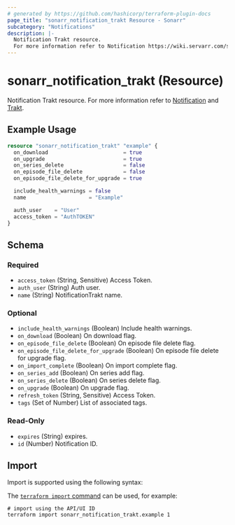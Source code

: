 ```yaml
---
# generated by https://github.com/hashicorp/terraform-plugin-docs
page_title: "sonarr_notification_trakt Resource - Sonarr"
subcategory: "Notifications"
description: |-
  Notification Trakt resource.
  For more information refer to Notification https://wiki.servarr.com/sonarr/settings#connect and Trakt https://wiki.servarr.com/sonarr/supported#trakt.
---
```


# sonarr_notification_trakt (Resource)

<!-- subcategory:Notifications -->
Notification Trakt resource.
For more information refer to [Notification](https://wiki.servarr.com/sonarr/settings#connect) and [Trakt](https://wiki.servarr.com/sonarr/supported#trakt).

## Example Usage

```terraform
resource "sonarr_notification_trakt" "example" {
  on_download                        = true
  on_upgrade                         = true
  on_series_delete                   = false
  on_episode_file_delete             = false
  on_episode_file_delete_for_upgrade = true

  include_health_warnings = false
  name                    = "Example"

  auth_user    = "User"
  access_token = "AuthTOKEN"
}
```

<!-- schema generated by tfplugindocs -->
## Schema

### Required

- `access_token` (String, Sensitive) Access Token.
- `auth_user` (String) Auth user.
- `name` (String) NotificationTrakt name.

### Optional

- `include_health_warnings` (Boolean) Include health warnings.
- `on_download` (Boolean) On download flag.
- `on_episode_file_delete` (Boolean) On episode file delete flag.
- `on_episode_file_delete_for_upgrade` (Boolean) On episode file delete for upgrade flag.
- `on_import_complete` (Boolean) On import complete flag.
- `on_series_add` (Boolean) On series add flag.
- `on_series_delete` (Boolean) On series delete flag.
- `on_upgrade` (Boolean) On upgrade flag.
- `refresh_token` (String, Sensitive) Access Token.
- `tags` (Set of Number) List of associated tags.

### Read-Only

- `expires` (String) expires.
- `id` (Number) Notification ID.

## Import

Import is supported using the following syntax:

The [`terraform import` command](https://developer.hashicorp.com/terraform/cli/commands/import) can be used, for example:

```shell
# import using the API/UI ID
terraform import sonarr_notification_trakt.example 1
```
